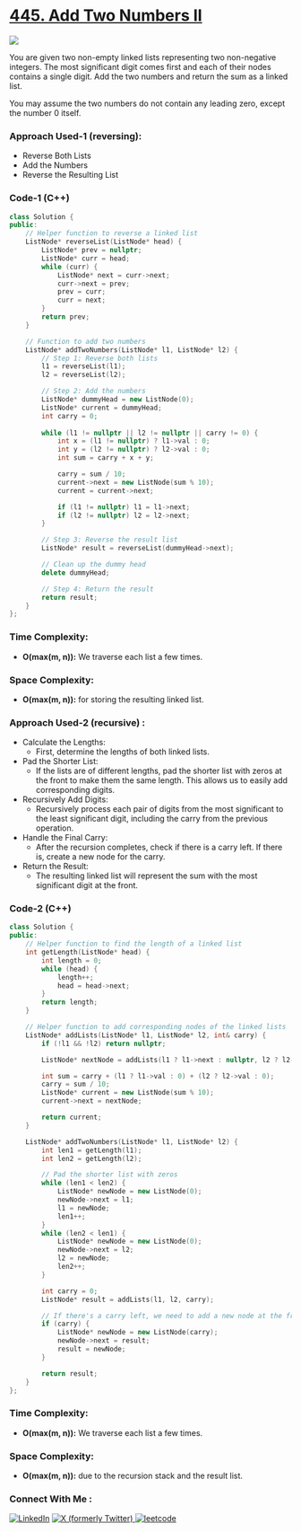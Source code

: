 # [445. Add Two Numbers II](https://leetcode.com/problems/add-two-numbers-ii/description/)

![](https://badgen.net/badge/Level/Medium/yellow)

You are given two non-empty linked lists representing two non-negative integers. The most significant digit comes first and each of their nodes contains a single digit. Add the two numbers and return the sum as a linked list.

You may assume the two numbers do not contain any leading zero, except the number 0 itself.

### Approach Used-1 (reversing):

-   Reverse Both Lists
-   Add the Numbers
-   Reverse the Resulting List

### Code-1 (C++)

```cpp
class Solution {
public:
    // Helper function to reverse a linked list
    ListNode* reverseList(ListNode* head) {
        ListNode* prev = nullptr;
        ListNode* curr = head;
        while (curr) {
            ListNode* next = curr->next;
            curr->next = prev;
            prev = curr;
            curr = next;
        }
        return prev;
    }

    // Function to add two numbers
    ListNode* addTwoNumbers(ListNode* l1, ListNode* l2) {
        // Step 1: Reverse both lists
        l1 = reverseList(l1);
        l2 = reverseList(l2);

        // Step 2: Add the numbers
        ListNode* dummyHead = new ListNode(0);
        ListNode* current = dummyHead;
        int carry = 0;
        
        while (l1 != nullptr || l2 != nullptr || carry != 0) {
            int x = (l1 != nullptr) ? l1->val : 0;
            int y = (l2 != nullptr) ? l2->val : 0;
            int sum = carry + x + y;

            carry = sum / 10;
            current->next = new ListNode(sum % 10);
            current = current->next;

            if (l1 != nullptr) l1 = l1->next;
            if (l2 != nullptr) l2 = l2->next;
        }

        // Step 3: Reverse the result list
        ListNode* result = reverseList(dummyHead->next);

        // Clean up the dummy head
        delete dummyHead;

        // Step 4: Return the result
        return result;
    }
};

```

### Time Complexity:
- **O(max(m, n)):** We traverse each list a few times.

### Space Complexity:
- **O(max(m, n)):** for storing the resulting linked list.

### Approach Used-2 (recursive) :

-   Calculate the Lengths:
    -   First, determine the lengths of both linked lists.
-   Pad the Shorter List:
    -   If the lists are of different lengths, pad the shorter list with zeros at the front to make them the same length. This allows us to easily add corresponding digits.
-   Recursively Add Digits:
    -   Recursively process each pair of digits from the most significant to the least significant digit, including the carry from the previous operation.
-   Handle the Final Carry:
    -   After the recursion completes, check if there is a carry left. If there is, create a new node for the carry.
-   Return the Result:
    -   The resulting linked list will represent the sum with the most significant digit at the front.

### Code-2 (C++)

```cpp
class Solution {
public:
    // Helper function to find the length of a linked list
    int getLength(ListNode* head) {
        int length = 0;
        while (head) {
            length++;
            head = head->next;
        }
        return length;
    }

    // Helper function to add corresponding nodes of the linked lists
    ListNode* addLists(ListNode* l1, ListNode* l2, int& carry) {
        if (!l1 && !l2) return nullptr;

        ListNode* nextNode = addLists(l1 ? l1->next : nullptr, l2 ? l2->next : nullptr, carry);

        int sum = carry + (l1 ? l1->val : 0) + (l2 ? l2->val : 0);
        carry = sum / 10;
        ListNode* current = new ListNode(sum % 10);
        current->next = nextNode;

        return current;
    }

    ListNode* addTwoNumbers(ListNode* l1, ListNode* l2) {
        int len1 = getLength(l1);
        int len2 = getLength(l2);

        // Pad the shorter list with zeros
        while (len1 < len2) {
            ListNode* newNode = new ListNode(0);
            newNode->next = l1;
            l1 = newNode;
            len1++;
        }
        while (len2 < len1) {
            ListNode* newNode = new ListNode(0);
            newNode->next = l2;
            l2 = newNode;
            len2++;
        }

        int carry = 0;
        ListNode* result = addLists(l1, l2, carry);

        // If there's a carry left, we need to add a new node at the front
        if (carry) {
            ListNode* newNode = new ListNode(carry);
            newNode->next = result;
            result = newNode;
        }

        return result;
    }
};
```

### Time Complexity:
- **O(max(m, n)):** We traverse each list a few times.

### Space Complexity:
- **O(max(m, n)):** due to the recursion stack and the result list.

### Connect With Me : 

<a href="https://www.linkedin.com/in/shivam-ray-b4306524a/" target="_blank"><img src="https://img.shields.io/badge/LinkedIn-0077B5?style=for-the-badge&logo=linkedin&logoColor=white" alt="LinkedIn"></a>
<a href="https://x.com/rai_shivam11/" target="_blank"><img src="https://img.shields.io/badge/Twitter-1DA1F2?style=for-the-badge&logo=twitter&logoColor=white" alt="X (formerly Twitter)">
</a>
<a href="https://leetcode.com/u/shrunited0702/" target="_blank"><img src="https://img.shields.io/badge/LeetCode-000000?style=for-the-badge&logo=LeetCode&logoColor=#d16c06" alt="leetcode">
</a>